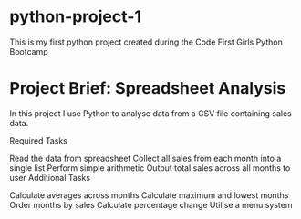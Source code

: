 # python-project-1
This is my first python project created during the Code First Girls Python Bootcamp
# Project Brief: Spreadsheet Analysis
In this project I use Python to analyse data from a CSV file containing sales data.

Required Tasks

Read the data from spreadsheet
Collect all sales from each month into a single list
Perform simple arithmetic
Output total sales across all months to user
Additional Tasks

Calculate averages across months
Calculate maximum and lowest months
Order months by sales
Calculate percentage change
Utilise a menu system
